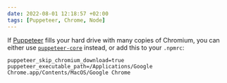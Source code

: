 ```yaml
---
date: 2022-08-01 12:18:57 +02:00
tags: [Puppeteer, Chrome, Node]
---
```


If [Puppeteer](https://pptr.dev/) fills your hard drive with many copies of Chromium, you can either use [`puppeteer-core`](https://www.npmjs.com/package/puppeteer-core) instead, or add this to your `.npmrc`:

```
puppeteer_skip_chromium_download=true
puppeteer_executable_path=/Applications/Google Chrome.app/Contents/MacOS/Google Chrome
```
